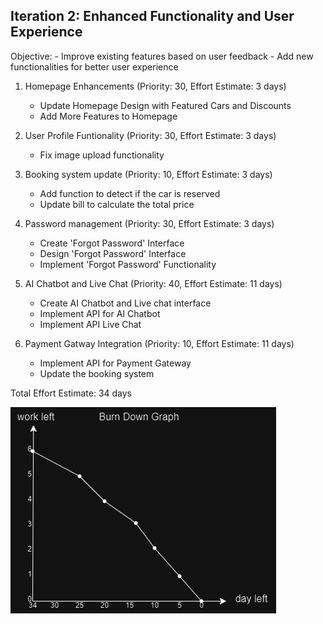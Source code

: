 ## Iteration 2: Enhanced Functionality and User Experience

Objective:
     - Improve existing features based on user feedback
     - Add new functionalities for better user experience



1. Homepage Enhancements (Priority: 30, Effort Estimate: 3 days)
    - Update Homepage Design with Featured Cars and Discounts
    - Add More Features to Homepage

2. User Profile Funtionality (Priority: 30, Effort Estimate: 3 days)
    - Fix image upload functionality

3. Booking system update (Priority: 10, Effort Estimate: 3 days)
    - Add function to detect if the car is reserved
    - Update bill to calculate the total price

4. Password management (Priority: 30, Effort Estimate: 3 days)
    - Create 'Forgot Password' Interface
    - Design 'Forgot Password' Interface
    - Implement 'Forgot Password' Functionality

5. AI Chatbot and Live Chat (Priority: 40, Effort Estimate: 11 days)
    - Create AI Chatbot and Live chat interface
    - Implement API for AI Chatbot
    - Implement  API Live Chat

6. Payment Gatway Integration (Priority: 10, Effort Estimate: 11 days)
    - Implement API for Payment Gateway
    - Update the booking system


Total Effort Estimate: 34 days

![Burn Down Graph](https://github.com/FortunateSon999/CP3407-Assessment-Group-1-Phoebe-Theodore/blob/main/burndownG/brundowng2.drawio.png)